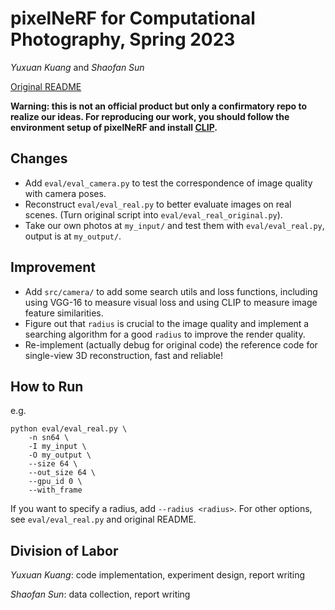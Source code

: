 # pixelNeRF for Computational Photography, Spring 2023

*Yuxuan Kuang* and *Shaofan Sun*

[Original README](./README_original.md)

**Warning: this is not an official product but only a confirmatory repo to realize our ideas. For reproducing our work, you should follow the environment setup of pixelNeRF and install [CLIP](https://github.com/openai/CLIP).**

## Changes

- Add `eval/eval_camera.py` to test the correspondence of image quality with camera poses.
- Reconstruct `eval/eval_real.py` to better evaluate images on real scenes. (Turn original script into `eval/eval_real_original.py`).
- Take our own photos at `my_input/` and test them with `eval/eval_real.py`, output is at `my_output/`.

## Improvement

- Add `src/camera/` to add some search utils and loss functions, including using VGG-16 to measure visual loss and using CLIP to measure image feature similarities.
- Figure out that `radius` is crucial to the image quality and implement a searching algorithm for a good `radius` to improve the render quality.
- Re-implement (actually debug for original code) the reference code for single-view 3D reconstruction, fast and reliable!

## How to Run

e.g.

```shell
python eval/eval_real.py \
    -n sn64 \
    -I my_input \
    -O my_output \
    --size 64 \
    --out_size 64 \
    --gpu_id 0 \
    --with_frame
```

If you want to specify a radius, add `--radius <radius>`. For other options, see `eval/eval_real.py` and original README.

## Division of Labor

*Yuxuan Kuang*: code implementation, experiment design, report writing

*Shaofan Sun*: data collection, report writing
